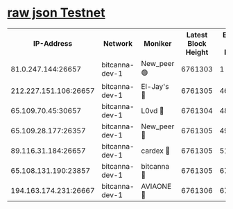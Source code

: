 [raw json Testnet](https://rpc-check.bcat.stavr.tech/bcat/rpc-bcat-result.json)
=


<table><tr><th>IP-Address</th><th>Network</th><th>Moniker</th><th>Latest Block Height</th><th>Earliest Block Height</th><th>Catching Up</th><th>Tx Index</th><th>Voting Power</th><th>Scan Time</th></tr><tr><td>81.0.247.144:26657</td><td>bitcanna-dev-1</td><td>New_peer 🟢</td><td>6761303</td><td>1</td><td>False</td><td>on</td><td>0</td><td>2024-03-06T23:40:07.829946865UTC</td></tr><tr><td>212.227.151.106:26657</td><td>bitcanna-dev-1</td><td>El-Jay's 🔴</td><td>6761305</td><td>4670391</td><td>False</td><td>on</td><td>2218364</td><td>2024-03-06T23:40:14.423819760UTC</td></tr><tr><td>65.109.70.45:30657</td><td>bitcanna-dev-1</td><td>L0vd 🔴</td><td>6761304</td><td>4828155</td><td>False</td><td>on</td><td>308120</td><td>2024-03-06T23:40:08.124806371UTC</td></tr><tr><td>65.109.28.177:26357</td><td>bitcanna-dev-1</td><td>New_peer 🔴</td><td>6761305</td><td>4952911</td><td>False</td><td>on</td><td>2237167</td><td>2024-03-06T23:40:15.001517767UTC</td></tr><tr><td>89.116.31.184:26657</td><td>bitcanna-dev-1</td><td>cardex 🔴</td><td>6761305</td><td>5185001</td><td>False</td><td>on</td><td>1</td><td>2024-03-06T23:40:14.719148152UTC</td></tr><tr><td>65.108.131.190:23857</td><td>bitcanna-dev-1</td><td>bitcanna 🔴</td><td>6761305</td><td>6757305</td><td>False</td><td>off</td><td>378646</td><td>2024-03-06T23:40:15.316560795UTC</td></tr><tr><td>194.163.174.231:26667</td><td>bitcanna-dev-1</td><td>AVIAONE 🔴</td><td>6761306</td><td>6760901</td><td>False</td><td>on</td><td>1949865</td><td>2024-03-06T23:40:23.777945461UTC</td></tr></table>
